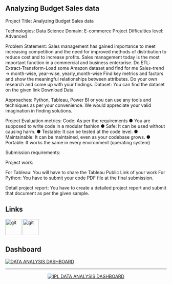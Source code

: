 ## Analyzing Budget Sales data
Project Title: Analyzing Budget Sales data

Technologies: Data Science
Domain: E-commerce
Project Difficulties level: Advanced

Problem Statement:
Sales management has gained importance to meet increasing competition and the
need for improved methods of distribution to reduce cost and to increase profits. Sales
management today is the most important function in a commercial and business
enterprise.
Do ETL: Extract-Transform-Load some Amazon dataset and find for me
Sales-trend -> month-wise, year-wise, yearly_month-wise
Find key metrics and factors and show the meaningful relationships between
attributes. Do your own research and come up with your findings.
Dataset:
You can find the dataset on the given link
Download Data

Approaches:
Python, Tableau, Power BI or you can use any tools and techniques as per
your convenience. We would appreciate your valid imagination in finding
solutions.

Project Evaluation metrics:
Code: As per the requirements
● You are supposed to write code in a modular fashion
● Safe: It can be used without causing harm.
● Testable: It can be tested at the code level.
● Maintainable: It can be maintained, even as your codebase grows.
● Portable: It works the same in every environment (operating system)

Submission requirements:

Project work:

For Tableau: You will have to share the Tableau Public Link of your work
For Python: You have to submit your code PDF file at the final submission.

Detail project report:
You have to create a detailed project report and submit that document as per the given
sample.

## Links
<a href="https://colab.research.google.com/drive/1x0TDGLr860jBVIopvC-kRr2yh3zlWYvX?usp=sharing" target="_blank" rel="noreferrer"> 
    <img src="https://www.vectorlogo.zone/logos/jupyter/jupyter-icon.svg" alt="git" width="50" height="50"/></a> 
<a href="https://github.com/Chinmai1608/Afame_Technologies_/blob/main/HR_Data_Analysis.ipynb="_blank" rel="noreferrer"> 
    <img src="https://www.vectorlogo.zone/logos/filemaker/filemaker-icon.svg" alt="git" width="50" height="50"/></a>

## Dashboard
<noscript><a href='https://public.tableau.com/views/BudgetSalesDataUnifiedMentor/Dashboard1?:language=en-US&:sid=&:redirect=auth&:display_count=n&:origin=viz_share_link'><img alt='DATA ANALYSIS DASHBOARD ' src='https://github.com/user-attachments/assets/3bb255c6-1cd3-429a-afb3-5874c5c19c5c' style='border: none' /></a></noscript>


***
<div align='center'>
<noscript><a href='https://unifiedmentor.podia.com/'><img alt='IPL DATA ANALYSIS DASHBOARD ' src='https://github.com/user-attachments/assets/7a2d4c1a-a01c-4e97-9074-b9660a430a29' style='border: none' /></a></noscript>
</div>
